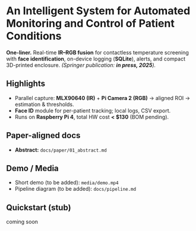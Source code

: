 # An Intelligent System for Automated Monitoring and Control of Patient Conditions

**One-liner.** Real-time **IR–RGB fusion** for contactless temperature screening with **face identification**, on-device logging (**SQLite**), alerts, and compact 3D-printed enclosure. *(Springer publication: **in press, 2025**).*

## Highlights
- Parallel capture: **MLX90640 (IR)** + **Pi Camera 2 (RGB)** → aligned ROI → estimation & thresholds.
- **Face ID** module for per-patient tracking; local logs, CSV export.
- Runs on **Raspberry Pi 4**, total HW cost **< $130** (BOM pending).

## Paper-aligned docs
- **Abstract:** `docs/paper/01_abstract.md`  

## Demo / Media
- Short demo (to be added): `media/demo.mp4`  
- Pipeline diagram (to be added): `docs/pipeline.md`

## Quickstart (stub)
coming soon
